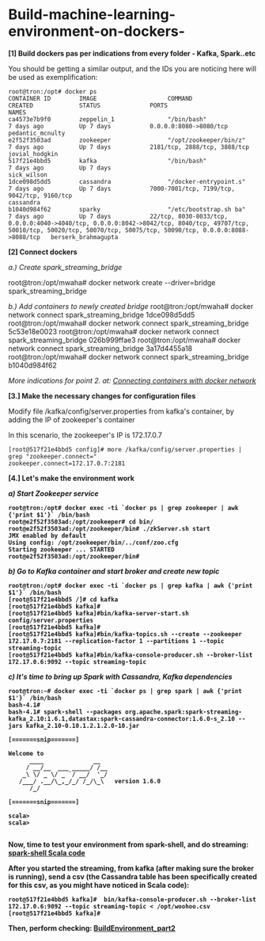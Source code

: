 # Build-machine-learning-environment-on-dockers-

<b> [1] Build dockers pas per indications from every folder - Kafka, Spark..etc</b>

You should be getting a similar output, and the IDs you are noticing here will be used as exemplification:

```
root@tron:/opt# docker ps
CONTAINER ID        IMAGE                    COMMAND                  CREATED             STATUS              PORTS                                                                                                                                                                       NAMES
ca4573e7b9f0        zeppelin_1               "/bin/bash"              7 days ago          Up 7 days           0.0.0.0:8080->8080/tcp                                                                                                                                                      pedantic_mcnulty
e2f52f3503ad        zookeeper                "/opt/zookeeper/bin/z"   7 days ago          Up 7 days           2181/tcp, 2888/tcp, 3888/tcp                                                                                                                                                jovial_hodgkin
517f21e4bbd5        kafka                    "/bin/bash"              7 days ago          Up 7 days                                                                                                                                                                                       sick_wilson
1dce098d5dd5        cassandra                "/docker-entrypoint.s"   7 days ago          Up 7 days           7000-7001/tcp, 7199/tcp, 9042/tcp, 9160/tcp                                                                                                                                 cassandra
b1040d984f62        sparky                   "/etc/bootstrap.sh ba"   7 days ago          Up 7 days           22/tcp, 8030-8033/tcp, 0.0.0.0:4040->4040/tcp, 0.0.0.0:8042->8042/tcp, 8040/tcp, 49707/tcp, 50010/tcp, 50020/tcp, 50070/tcp, 50075/tcp, 50090/tcp, 0.0.0.0:8088->8088/tcp   berserk_brahmagupta
```


<b> [2] Connect dockers </b>

<i> a.) Create spark_streaming_bridge </i>

root@tron:/opt/mwaha# docker network create --driver=bridge spark_streaming_bridge

<i> b.) Add containers to newly created bridge </i>
root@tron:/opt/mwaha# docker network connect spark_streaming_bridge 1dce098d5dd5
root@tron:/opt/mwaha# docker network connect spark_streaming_bridge 5c53e18e0023
root@tron:/opt/mwaha# docker network connect spark_streaming_bridge 026b999ffae3
root@tron:/opt/mwaha# docker network connect spark_streaming_bridge 3a17d4455a18
root@tron:/opt/mwaha# docker network connect spark_streaming_bridge b1040d984f62

<i> More indications for point 2. at: [Connecting containers with docker network](https://github.com/Satanette/Connecting-containers-with-docker-network) </i> 

<b> [3.] Make the necessary changes for configuration files </b>


Modify file /kafka/config/server.properties from  kafka's container, by adding the IP of zookeeper's container

In this scenario, the zookeeper's IP is 172.17.0.7
```
[root@517f21e4bbd5 config]# more /kafka/config/server.properties | grep "zookeeper.connect="
zookeeper.connect=172.17.0.7:2181

```
<b> [4.]  Let's make the environment work  <b>

<i> a) Start Zookeeper service </i>

```
root@tron:/opt# docker exec -ti `docker ps | grep zookeeper | awk {'print $1'}` /bin/bash
root@e2f52f3503ad:/opt/zookeeper# cd bin/
root@e2f52f3503ad:/opt/zookeeper/bin# ./zkServer.sh start
JMX enabled by default
Using config: /opt/zookeeper/bin/../conf/zoo.cfg
Starting zookeeper ... STARTED
root@e2f52f3503ad:/opt/zookeeper/bin#
```

<i> b) Go to Kafka container and start broker and create new topic </i>
```
root@tron:/opt# docker exec -ti `docker ps | grep kafka | awk {'print $1'}` /bin/bash
[root@517f21e4bbd5 /]# cd kafka
[root@517f21e4bbd5 kafka]#
[root@517f21e4bbd5 kafka]#bin/kafka-server-start.sh config/server.properties
[root@517f21e4bbd5 kafka]#
[root@517f21e4bbd5 kafka]#bin/kafka-topics.sh --create --zookeeper 172.17.0.7:2181 --replication-factor 1 --partitions 1 --topic streaming-topic
[root@517f21e4bbd5 kafka]#bin/kafka-console-producer.sh --broker-list 172.17.0.6:9092 --topic streaming-topic

```

<i> c) It's time to bring up Spark with Cassandra, Kafka dependencies </i>
```
root@tron:~# docker exec -ti `docker ps | grep spark | awk {'print $1'}` /bin/bash
bash-4.1#
bash-4.1# spark-shell --packages org.apache.spark:spark-streaming-kafka_2.10:1.6.1,datastax:spark-cassandra-connector:1.6.0-s_2.10 --jars kafka_2.10-0.10.1.2.1.2.0-10.jar

[=======snip=======]

Welcome to
      ____              __
     / __/__  ___ _____/ /__
    _\ \/ _ \/ _ `/ __/  '_/
   /___/ .__/\_,_/_/ /_/\_\   version 1.6.0
      /_/

[=======snip=======]

scala>
scala>


```

Now, time to test your environment from spark-shell, and do streaming: [spark-shell Scala code]( https://github.com/Satanette/Build-machine-learning-environment-on-dockers-/blob/master/Spark_Shell.md)


After you started the streaming, from kafka (after making sure the broker is running), send a csv (the Cassandra table has been specifically created for this csv, as you might have noticed in Scala code):

```
root@517f21e4bbd5 kafka]#  bin/kafka-console-producer.sh --broker-list 172.17.0.6:9092 --topic streaming-topic < /opt/woohoo.csv
[root@517f21e4bbd5 kafka]#

```

Then, perform checking: [BuildEnvironment_part2]( https://github.com/Satanette/Build-machine-learning-environment-on-dockers-/blob/master/BuildEnvironment_part2.md)


